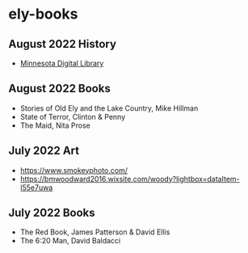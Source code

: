 # ely-books

## August 2022 History

- [Minnesota Digital Library](https://mndigital.org/)

## August 2022 Books

- Stories of Old Ely and the Lake Country, Mike Hillman
- State of Terror, Clinton & Penny
- The Maid, Nita Prose


## July 2022 Art

- https://www.smokeyphoto.com/
- https://bmwoodward2016.wixsite.com/woody?lightbox=dataItem-l55e7uwa

## July 2022 Books

- The Red Book, James Patterson & David Ellis
- The 6:20 Man, David Baldacci
